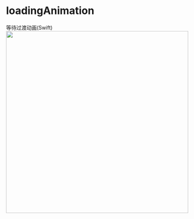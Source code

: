 # loadingAnimation
等待过渡动画(Swift)
<img src="https://raw.github.com/544523660/LKPopover/master/demo.gif" width="500"><br/>